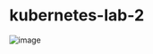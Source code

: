 # kubernetes-lab-2

![image](https://github.com/user-attachments/assets/4ac34f04-359c-4639-932d-c3890682fcf4)

